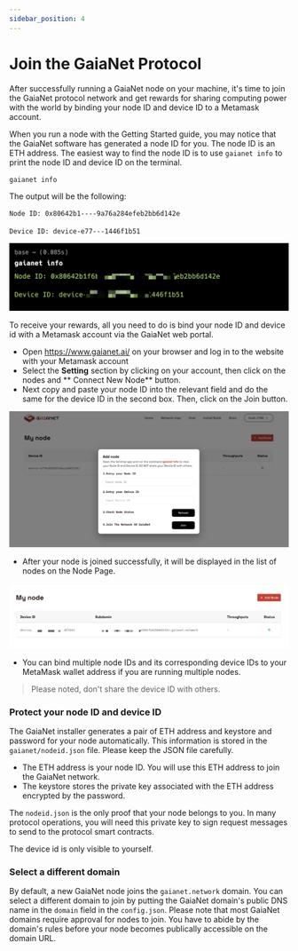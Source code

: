 ```yaml
---
sidebar_position: 4
---
```


# Join the GaiaNet Protocol

After successfully running a GaiaNet node on your machine, it's time to join the GaiaNet protocol network and get rewards for sharing computing power with the world by binding your node ID and device ID to a Metamask account.

When you run a node with the Getting Started guide, you may notice that the GaiaNet software has generated a node ID for you. The node ID is an ETH address. The easiest way to find the node ID is to use `gaianet info` to print the node ID and device ID on the terminal.

```
gaianet info
```
The output will be the following:

```
Node ID: 0x80642b1----9a76a284efeb2bb6d142e

Device ID: device-e77---1446f1b51
```
![](register-01.png)

To receive your rewards, all you need to do is bind your node ID and device id with a Metamask account via the GaiaNet web portal.

* Open https://www.gaianet.ai/ on your browser and log in to the website with your Metamask account
* Select the **Setting** section by clicking on your account, then click on the nodes and ** Connect New Node** button.
* Next copy and paste your node ID into the relevant field and do the same for the device ID in the second box. Then, click on the Join button.
  
![](register-02.png)

* After your node is joined successfully, it will be displayed in the list of nodes on the Node Page.

![](register-03.png)

* You can bind multiple node IDs and its corresponding device IDs to your MetaMask wallet address if you are running multiple nodes.


> Please noted, don't share the device ID with others.

### Protect your node ID and device ID

The GaiaNet installer generates a pair of ETH address and keystore and password for your node automatically. This information is stored in the `gaianet/nodeid.json` file. Please keep the JSON file carefully.

* The ETH address is your node ID. You will use this ETH address to join the GaiaNet network.
* The keystore stores the private key associated with the ETH address encrypted by the password.

The `nodeid.json` is the only proof that your node belongs to you. 
In many protocol operations, you will need this private key to sign request messages to send to the protocol smart contracts.

The device id is only visible to yourself.

### Select a different domain

By default, a new GaiaNet node joins the `gaianet.network` domain. You can select a different domain to join by putting
the GaiaNet domain's public DNS name in the `domain` field in the `config.json`. Please note that most GaiaNet domains
require approval for nodes to join. You have to abide by the domain's rules before your node becomes publically accessible
on the domain URL.

